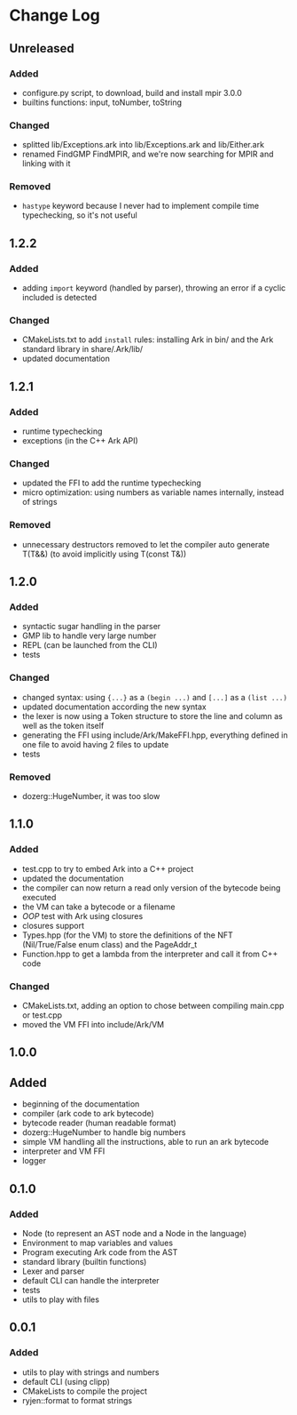 # Change Log

## Unreleased
### Added
- configure.py script, to download, build and install mpir 3.0.0
- builtins functions: input, toNumber, toString

### Changed
- splitted lib/Exceptions.ark into lib/Exceptions.ark and lib/Either.ark
- renamed FindGMP FindMPIR, and we're now searching for MPIR and linking with it

### Removed
- `hastype` keyword because I never had to implement compile time typechecking, so it's not useful

## 1.2.2
### Added
- adding `import` keyword (handled by parser), throwing an error if a cyclic included is detected

### Changed
- CMakeLists.txt to add `install` rules: installing Ark in bin/ and the Ark standard library in share/.Ark/lib/
- updated documentation

## 1.2.1
### Added
- runtime typechecking
- exceptions (in the C++ Ark API)

### Changed
- updated the FFI to add the runtime typechecking
- micro optimization: using numbers as variable names internally, instead of strings

### Removed
- unnecessary destructors removed to let the compiler auto generate T(T&&) (to avoid implicitly using T(const T&))

## 1.2.0
### Added
- syntactic sugar handling in the parser
- GMP lib to handle very large number
- REPL (can be launched from the CLI)
- tests

### Changed
- changed syntax: using `{...}` as a `(begin ...)` and `[...]` as a `(list ...)`
- updated documentation according the new syntax
- the lexer is now using a Token structure to store the line and column as well as the token itself
- generating the FFI using include/Ark/MakeFFI.hpp, everything defined in one file to avoid having 2 files to update
- tests

### Removed
- dozerg::HugeNumber, it was too slow

## 1.1.0
### Added
- test.cpp to try to embed Ark into a C++ project
- updated the documentation
- the compiler can now return a read only version of the bytecode being executed
- the VM can take a bytecode or a filename
- *OOP* test with Ark using closures
- closures support
- Types.hpp (for the VM) to store the definitions of the NFT (Nil/True/False enum class) and the PageAddr_t
- Function.hpp to get a lambda from the interpreter and call it from C++ code

### Changed
- CMakeLists.txt, adding an option to chose between compiling main.cpp or test.cpp
- moved the VM FFI into include/Ark/VM

## 1.0.0
## Added
- beginning of the documentation
- compiler (ark code to ark bytecode)
- bytecode reader (human readable format)
- dozerg::HugeNumber to handle big numbers
- simple VM handling all the instructions, able to run an ark bytecode
- interpreter and VM FFI
- logger

## 0.1.0
### Added
- Node (to represent an AST node and a Node in the language)
- Environment to map variables and values
- Program executing Ark code from the AST
- standard library (builtin functions)
- Lexer and parser
- default CLI can handle the interpreter
- tests
- utils to play with files

## 0.0.1
### Added
- utils to play with strings and numbers
- default CLI (using clipp)
- CMakeLists to compile the project
- ryjen::format to format strings